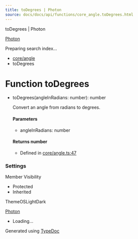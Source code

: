 ```yaml
---
title: toDegrees | Photon
source: docs/docs/api/functions/core_angle.toDegrees.html
---
```


toDegrees | Photon

[Photon](../index.md)




Preparing search index...

* [core/angle](../modules/core_angle.md)
* toDegrees

# Function toDegrees

* toDegrees(angleInRadians: number): number

  Convert an angle from radians to degrees.

  #### Parameters

  + angleInRadians: number

  #### Returns number

  + Defined in [core/angle.ts:47](https://github.com/mwhite454/photon/blob/main/packages/photon/src/core/angle.ts#L47)

### Settings

Member Visibility

* Protected
* Inherited

ThemeOSLightDark

[Photon](../index.md)

* Loading...

Generated using [TypeDoc](https://typedoc.org/)
